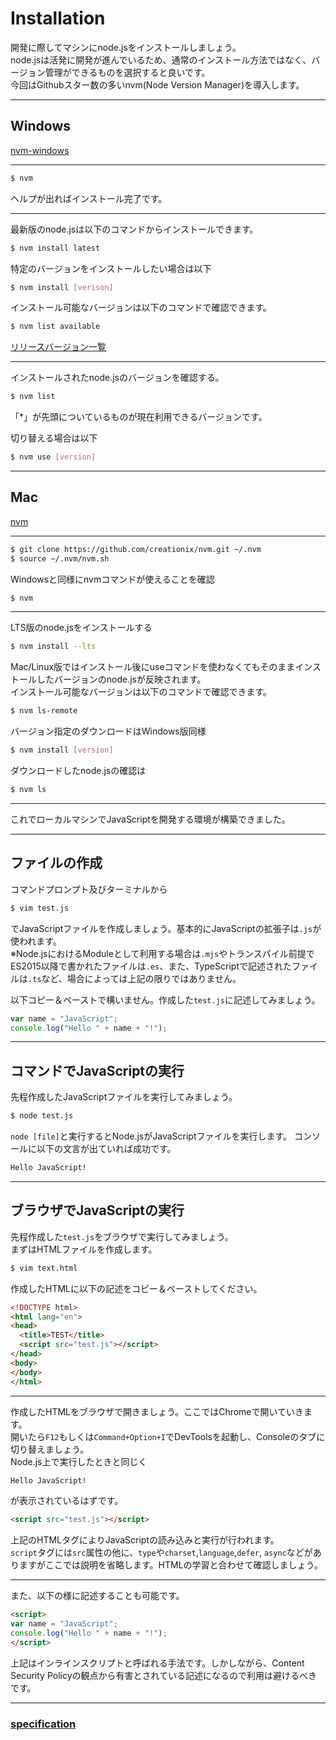 # Installation

開発に際してマシンにnode.jsをインストールしましょう。<br>
node.jsは活発に開発が進んでいるため、通常のインストール方法ではなく、バージョン管理ができるものを選択すると良いです。<br>
今回はGithubスター数の多いnvm(Node Version Manager)を導入します。

---

## Windows

[nvm-windows](https://github.com/coreybutler/nvm-windows)

---

```sh
$ nvm
```
ヘルプが出ればインストール完了です。

---

最新版のnode.jsは以下のコマンドからインストールできます。
```sh
$ nvm install latest
```

特定のバージョンをインストールしたい場合は以下
```sh
$ nvm install [verison]
```

インストール可能なバージョンは以下のコマンドで確認できます。
```sh
$ nvm list available
```
[リリースバージョン一覧](https://nodejs.org/ja/download/releases/)

---

インストールされたnode.jsのバージョンを確認する。
```sh
$ nvm list
```
「*」が先頭についているものが現在利用できるバージョンです。<br>

切り替える場合は以下
```sh
$ nvm use [version]
```

---

## Mac

[nvm](https://github.com/creationix/nvm)

---

```sh
$ git clone https://github.com/creationix/nvm.git ~/.nvm
$ source ~/.nvm/nvm.sh
```

Windowsと同様にnvmコマンドが使えることを確認
```sh
$ nvm
```

---

LTS版のnode.jsをインストールする
```sh
$ nvm install --lts
```

Mac/Linux版ではインストール後にuseコマンドを使わなくてもそのままインストールしたバージョンのnode.jsが反映されます。<br>
インストール可能なバージョンは以下のコマンドで確認できます。
```sh
$ nvm ls-remote
```

バージョン指定のダウンロードはWindows版同様
```sh
$ nvm install [version]
```

ダウンロードしたnode.jsの確認は
```sh
$ nvm ls
```

---

これでローカルマシンでJavaScriptを開発する環境が構築できました。

---

## ファイルの作成
コマンドプロンプト及びターミナルから
```sh
$ vim test.js
```
でJavaScriptファイルを作成しましょう。基本的にJavaScriptの拡張子は`.js`が使われます。<br>
※Node.jsにおけるModuleとして利用する場合は`.mjs`やトランスパイル前提でES2015以降で書かれたファイルは`.es`、また、TypeScriptで記述されたファイルは`.ts`など、場合によっては上記の限りではありません。

以下コピー＆ペーストで構いません。作成した`test.js`に記述してみましょう。
```js
var name = "JavaScript";
console.log("Hello " + name + "!");
```

---

## コマンドでJavaScriptの実行
先程作成したJavaScriptファイルを実行してみましょう。

```sh
$ node test.js
```

`node [file]`と実行するとNode.jsがJavaScriptファイルを実行します。
コンソールに以下の文言が出ていれば成功です。

```sh
Hello JavaScript!
```

---

## ブラウザでJavaScriptの実行

先程作成した`test.js`をブラウザで実行してみましょう。<br>
まずはHTMLファイルを作成します。
```sh
$ vim text.html
```

作成したHTMLに以下の記述をコピー＆ペーストしてください。
```html
<!DOCTYPE html>
<html lang="en">
<head>
  <title>TEST</title>
  <script src="test.js"></script>
</head>
<body>
</body>
</html>
```

---

作成したHTMLをブラウザで開きましょう。ここではChromeで開いていきます。<br>
開いたら`F12`もしくは`Command+Option+I`でDevToolsを起動し、Consoleのタブに切り替えましょう。<br>
Node.js上で実行したときと同じく

```sh
Hello JavaScript!
```
が表示されているはずです。<br>

```html
<script src="test.js"></script>
```
上記のHTMLタグによりJavaScriptの読み込みと実行が行われます。<br>
`script`タグには`src`属性の他に、`type`や`charset`,`language`,`defer`, `async`などがありますがここでは説明を省略します。HTMLの学習と合わせて確認しましょう。

---

また、以下の様に記述することも可能です。
```html
<script>
var name = "JavaScript";
console.log("Hello " + name + "!");
</script>
```
上記はインラインスクリプトと呼ばれる手法です。しかしながら、Content Security Policyの観点から有害とされている記述になるので利用は避けるべきです。

---

### [specification](?md=/docs/03-SPECIFICATION-01)
